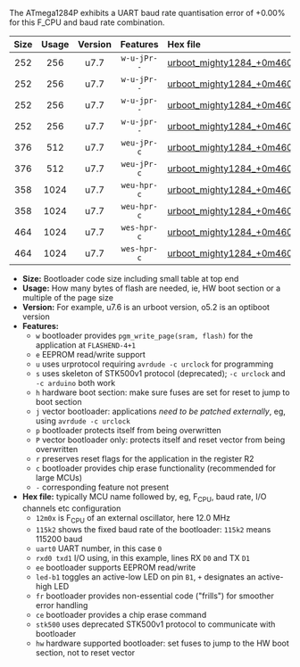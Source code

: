 The ATmega1284P exhibits a UART baud rate quantisation error of +0.00% for this F_CPU and baud rate combination.

|Size|Usage|Version|Features|Hex file|
|:-:|:-:|:-:|:-:|:--|
|252|256|u7.7|`w-u-jPr--`|[urboot_mighty1284_+0m4608x_++28k8_uart0_rxd0_txd1_led+b7.hex](https://raw.githubusercontent.com/stefanrueger/urboot.hex/main/boards/mighty1284/external_oscillator/fcpu_+0m4608x/br_++28k8/urboot_mighty1284_+0m4608x_++28k8_uart0_rxd0_txd1_led+b7.hex)|
|252|256|u7.7|`w-u-jPr--`|[urboot_mighty1284_+0m4608x_++28k8_uart1_rxd2_txd3_led+b7.hex](https://raw.githubusercontent.com/stefanrueger/urboot.hex/main/boards/mighty1284/external_oscillator/fcpu_+0m4608x/br_++28k8/urboot_mighty1284_+0m4608x_++28k8_uart1_rxd2_txd3_led+b7.hex)|
|252|256|u7.7|`w-u-jpr--`|[urboot_mighty1284_+0m4608x_++28k8_uart0_rxd0_txd1_led+b7_fr.hex](https://raw.githubusercontent.com/stefanrueger/urboot.hex/main/boards/mighty1284/external_oscillator/fcpu_+0m4608x/br_++28k8/urboot_mighty1284_+0m4608x_++28k8_uart0_rxd0_txd1_led+b7_fr.hex)|
|252|256|u7.7|`w-u-jpr--`|[urboot_mighty1284_+0m4608x_++28k8_uart1_rxd2_txd3_led+b7_fr.hex](https://raw.githubusercontent.com/stefanrueger/urboot.hex/main/boards/mighty1284/external_oscillator/fcpu_+0m4608x/br_++28k8/urboot_mighty1284_+0m4608x_++28k8_uart1_rxd2_txd3_led+b7_fr.hex)|
|376|512|u7.7|`weu-jPr-c`|[urboot_mighty1284_+0m4608x_++28k8_uart0_rxd0_txd1_ee_led+b7_fr_ce.hex](https://raw.githubusercontent.com/stefanrueger/urboot.hex/main/boards/mighty1284/external_oscillator/fcpu_+0m4608x/br_++28k8/urboot_mighty1284_+0m4608x_++28k8_uart0_rxd0_txd1_ee_led+b7_fr_ce.hex)|
|376|512|u7.7|`weu-jPr-c`|[urboot_mighty1284_+0m4608x_++28k8_uart1_rxd2_txd3_ee_led+b7_fr_ce.hex](https://raw.githubusercontent.com/stefanrueger/urboot.hex/main/boards/mighty1284/external_oscillator/fcpu_+0m4608x/br_++28k8/urboot_mighty1284_+0m4608x_++28k8_uart1_rxd2_txd3_ee_led+b7_fr_ce.hex)|
|358|1024|u7.7|`weu-hpr-c`|[urboot_mighty1284_+0m4608x_++28k8_uart0_rxd0_txd1_ee_led+b7_fr_ce_hw.hex](https://raw.githubusercontent.com/stefanrueger/urboot.hex/main/boards/mighty1284/external_oscillator/fcpu_+0m4608x/br_++28k8/urboot_mighty1284_+0m4608x_++28k8_uart0_rxd0_txd1_ee_led+b7_fr_ce_hw.hex)|
|358|1024|u7.7|`weu-hpr-c`|[urboot_mighty1284_+0m4608x_++28k8_uart1_rxd2_txd3_ee_led+b7_fr_ce_hw.hex](https://raw.githubusercontent.com/stefanrueger/urboot.hex/main/boards/mighty1284/external_oscillator/fcpu_+0m4608x/br_++28k8/urboot_mighty1284_+0m4608x_++28k8_uart1_rxd2_txd3_ee_led+b7_fr_ce_hw.hex)|
|464|1024|u7.7|`wes-hpr-c`|[urboot_mighty1284_+0m4608x_++28k8_uart0_rxd0_txd1_ee_led+b7_fr_ce_stk500_hw.hex](https://raw.githubusercontent.com/stefanrueger/urboot.hex/main/boards/mighty1284/external_oscillator/fcpu_+0m4608x/br_++28k8/urboot_mighty1284_+0m4608x_++28k8_uart0_rxd0_txd1_ee_led+b7_fr_ce_stk500_hw.hex)|
|464|1024|u7.7|`wes-hpr-c`|[urboot_mighty1284_+0m4608x_++28k8_uart1_rxd2_txd3_ee_led+b7_fr_ce_stk500_hw.hex](https://raw.githubusercontent.com/stefanrueger/urboot.hex/main/boards/mighty1284/external_oscillator/fcpu_+0m4608x/br_++28k8/urboot_mighty1284_+0m4608x_++28k8_uart1_rxd2_txd3_ee_led+b7_fr_ce_stk500_hw.hex)|

- **Size:** Bootloader code size including small table at top end
- **Usage:** How many bytes of flash are needed, ie, HW boot section or a multiple of the page size
- **Version:** For example, u7.6 is an urboot version, o5.2 is an optiboot version
- **Features:**
  + `w` bootloader provides `pgm_write_page(sram, flash)` for the application at `FLASHEND-4+1`
  + `e` EEPROM read/write support
  + `u` uses urprotocol requiring `avrdude -c urclock` for programming
  + `s` uses skeleton of STK500v1 protocol (deprecated); `-c urclock` and `-c arduino` both work
  + `h` hardware boot section: make sure fuses are set for reset to jump to boot section
  + `j` vector bootloader: applications *need to be patched externally*, eg, using `avrdude -c urclock`
  + `p` bootloader protects itself from being overwritten
  + `P` vector bootloader only: protects itself and reset vector from being overwritten
  + `r` preserves reset flags for the application in the register R2
  + `c` bootloader provides chip erase functionality (recommended for large MCUs)
  + `-` corresponding feature not present
- **Hex file:** typically MCU name followed by, eg, F<sub>CPU</sub>, baud rate, I/O channels etc configuration
  + `12m0x` is F<sub>CPU</sub> of an external oscillator, here 12.0 MHz
  + `115k2` shows the fixed baud rate of the bootloader: `115k2` means 115200 baud
  + `uart0` UART number, in this case `0`
  + `rxd0 txd1` I/O using, in this example, lines RX `D0` and TX `D1`
  + `ee` bootloader supports EEPROM read/write
  + `led-b1` toggles an active-low LED on pin `B1`, `+` designates an active-high LED
  + `fr` bootloader provides non-essential code ("frills") for smoother error handling
  + `ce` bootloader provides a chip erase command
  + `stk500` uses deprecated STK500v1 protocol to communicate with bootloader
  + `hw` hardware supported bootloader: set fuses to jump to the HW boot section, not to reset vector
